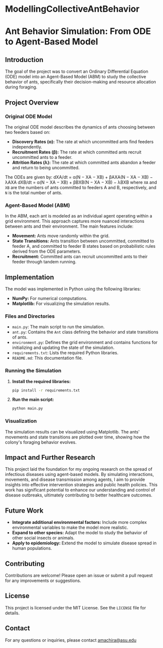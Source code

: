 # ModellingCollectiveAntBehavior
# Ant Behavior Simulation: From ODE to Agent-Based Model

## Introduction

The goal of the project was to convert an Ordinary Differential Equation (ODE) model into an Agent-Based Model (ABM) to study the collective behavior of ants, specifically their decision-making and resource allocation during foraging.

## Project Overview

### Original ODE Model

The original ODE model describes the dynamics of ants choosing between two feeders based on:
- **Discovery Rates (α):** The rate at which uncommitted ants find feeders independently.
- **Recruitment Rates (β):** The rate at which committed ants recruit uncommitted ants to a feeder.
- **Attrition Rates (λ):** The rate at which committed ants abandon a feeder and return to being uncommitted.

The ODEs are given by:
dXA/dt = α(N − XA − XB) + βAXA(N − XA − XB) − λAXA
dXB/dt = α(N − XA − XB) + βBXB(N − XA − XB) − λBXB
where `XA` and `XB` are the numbers of ants committed to feeders A and B, respectively, and `N` is the total number of ants.

### Agent-Based Model (ABM)

In the ABM, each ant is modeled as an individual agent operating within a grid environment. This approach captures more nuanced interactions between ants and their environment. The main features include:
- **Movement:** Ants move randomly within the grid.
- **State Transitions:** Ants transition between uncommitted, committed to feeder A, and committed to feeder B states based on probabilistic rules derived from the ODE parameters.
- **Recruitment:** Committed ants can recruit uncommitted ants to their feeder through tandem running.

## Implementation

The model was implemented in Python using the following libraries:
- **NumPy:** For numerical computations.
- **Matplotlib:** For visualizing the simulation results.

### Files and Directories
- `main.py`: The main script to run the simulation.
- `ant.py`: Contains the `Ant` class defining the behavior and state transitions of ants.
- `environment.py`: Defines the grid environment and contains functions for initializing and updating the state of the simulation.
- `requirements.txt`: Lists the required Python libraries.
- `README.md`: This documentation file.

### Running the Simulation

1. **Install the required libraries:**
    ```bash
    pip install -r requirements.txt
    ```
2. **Run the main script:**
    ```bash
    python main.py
    ```

### Visualization

The simulation results can be visualized using Matplotlib. The ants' movements and state transitions are plotted over time, showing how the colony's foraging behavior evolves.

## Impact and Further Research

This project laid the foundation for my ongoing research on the spread of infectious diseases using agent-based models. By simulating interactions, movements, and disease transmission among agents, I aim to provide insights into effective intervention strategies and public health policies. This work has significant potential to enhance our understanding and control of disease outbreaks, ultimately contributing to better healthcare outcomes.

## Future Work

- **Integrate additional environmental factors:** Include more complex environmental variables to make the model more realistic.
- **Expand to other species:** Adapt the model to study the behavior of other social insects or animals.
- **Apply to epidemiology:** Extend the model to simulate disease spread in human populations.

## Contributing

Contributions are welcome! Please open an issue or submit a pull request for any improvements or suggestions.

## License

This project is licensed under the MIT License. See the `LICENSE` file for details.

## Contact

For any questions or inquiries, please contact amachira@asu.edu


